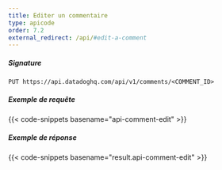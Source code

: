 ```yaml
---
title: Editer un commentaire
type: apicode
order: 7.2
external_redirect: /api/#edit-a-comment
---
```


##### Signature
`PUT https://api.datadoghq.com/api/v1/comments/<COMMENT_ID>`
##### Exemple de requête
{{< code-snippets basename="api-comment-edit" >}}
##### Exemple de réponse
{{< code-snippets basename="result.api-comment-edit" >}}

